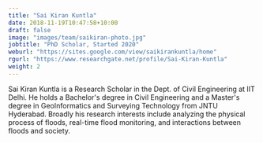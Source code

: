 ```yaml
---
title: "Sai Kiran Kuntla"
date: 2018-11-19T10:47:58+10:00
draft: false
image: "images/team/saikiran-photo.jpg"
jobtitle: "PhD Scholar, Started 2020"
weburl: "https://sites.google.com/view/saikirankuntla/home"
rgurl: "https://www.researchgate.net/profile/Sai-Kiran-Kuntla"
weight: 2
---
```


Sai Kiran Kuntla is a Research Scholar in the Dept. of Civil Engineering at IIT Delhi. He holds a Bachelor's degree in Civil Engineering and a Master's degree in GeoInformatics and Surveying Technology from JNTU Hyderabad. Broadly his research interests include analyzing the physical process of floods, real-time flood monitoring, and interactions between floods and society.

